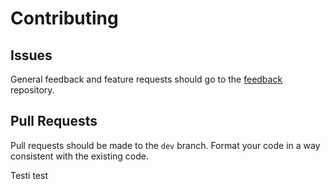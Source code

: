 # Contributing

## Issues

General feedback and feature requests should go to the
[feedback](https://github.com/N4SJAMK/teamboard-feedback) repository.

## Pull Requests

Pull requests should be made to the `dev` branch. Format your code in
a way consistent with the existing code.

Testi test

